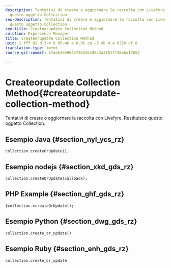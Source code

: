```yaml
---
description: Tentativi di creare o aggiornare la raccolta con Livefyre. Restituisce
  questo oggetto Collection.
seo-description: Tentativi di creare o aggiornare la raccolta con Livefyre. Restituisce
  questo oggetto Collection.
seo-title: Createorupdate Collection Method
solution: Experience Manager
title: Createorupdate Collection Method
uuid: 1 fff 82 d 3-4 b 05-46 a 0-95 ca -3 eb 4 a 6256 cf 8
translation-type: tm+mt
source-git-commit: 67aeb3de964473b326c88c3a3f81ff48a6a12652

---
```



# Createorupdate Collection Method{#createorupdate-collection-method}

Tentativi di creare o aggiornare la raccolta con Livefyre. Restituisce questo oggetto Collection.

## Esempio Java {#section_nyl_ycs_rz}

```
collection.createOrUpdate(); 
```

## Esempio nodejs {#section_xkd_gds_rz}

```
collection.createOrUpdate(callback); 
```

## PHP Example {#section_ghf_gds_rz}

```
$collection->createOrUpdate();
```

## Esempio Python {#section_dwg_gds_rz}

```
collection.create_or_update() 
```

## Esempio Ruby {#section_enh_gds_rz}

```
collection.create_or_update 
```


